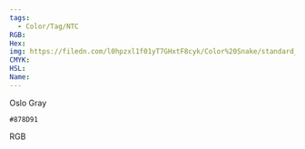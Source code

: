 ```yaml
---
tags:
  - Color/Tag/NTC
RGB:
Hex:
img: https://filedn.com/l0hpzxl1f01yT7GHxtF8cyk/Color%20Snake/standard_csv_to_svg//878D91.svg
CMYK:
HSL:
Name:
---
```

Oslo Gray
```palette
#878D91
```
RGB
